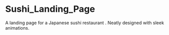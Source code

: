 # Sushi_Landing_Page
 A landing page for a Japanese sushi restaurant .  Neatly designed with sleek animations.
